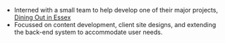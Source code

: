 - Interned with a small team to help develop one of their major projects, [Dining Out in Essex](http://www.essexrestaurants.com/)
- Focussed on content development, client site designs, and extending the back-end system to accommodate user needs.